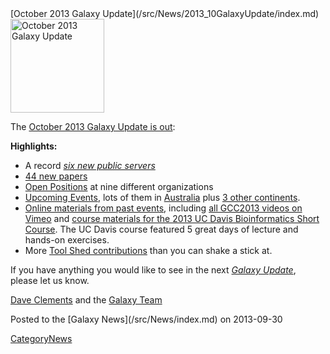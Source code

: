 <div class='newsItemHeader'>[October 2013 Galaxy Update](/src/News/2013_10GalaxyUpdate/index.md)</div>

<div class='right'><a href='/src/GalaxyUpdates/2013_10/index.md'><img src="/src/Images/Logos/GalaxyUpdate200.png" alt="October 2013 Galaxy Update" width=150 /></a></div>

The [October 2013 Galaxy Update is out](/src/GalaxyUpdates/2013_10/index.md):

**Highlights:**
* A record *[six new public servers](/src/GalaxyUpdates/2013_10/index.md#new-public-servers)*
* [44 new papers](/src/GalaxyUpdates/2013_10/index.md#new-papers)
* [Open Positions](/src/GalaxyUpdates/2013_10/index.md#whos-hiring) at nine different organizations
* [Upcoming Events](/src/GalaxyUpdates/2013_10/index.md#events), lots of them in [Australia](/src/GalaxyUpdates/2013_10/index.md#australia) plus [3 other continents](/src/GalaxyUpdates/2013_10/index.md#all-those-other-continents).  
* [Online materials from past events](/src/GalaxyUpdates/2013_10/index.md#online-materials-from-past-events), including [all GCC2013 videos on Vimeo](http://bit.ly/gcc2013vimeo) and [course materials for the 2013 UC Davis Bioinformatics Short Course](http://bit.ly/16rAUkf). The UC Davis course featured 5 great days of lecture and hands-on exercises.
* More [Tool Shed contributions](/src/GalaxyUpdates/2013_10/index.md#tool-shed-contributions) than you can shake a stick at.

If you have anything you would like to see in the next *[Galaxy Update](/src/GalaxyUpdates/index.md)*, please let us know.

[Dave Clements](/src/DaveClements/index.md) and the [Galaxy Team](/src/GalaxyTeam/index.md)

<div class='newsItemFooter'>Posted to the [Galaxy News](/src/News/index.md) on 2013-09-30 </div>

[CategoryNews](/src/CategoryNews/index.md)

